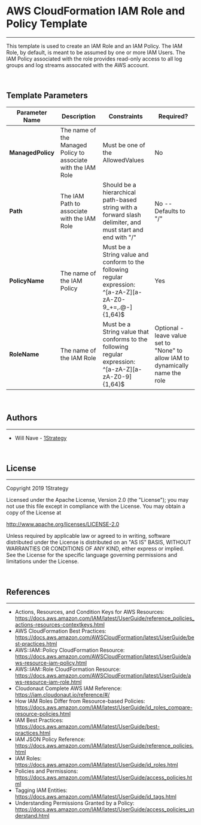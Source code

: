 # AWS CloudFormation IAM Role and Policy Template
---

This template is used to create an IAM Role and an IAM Policy.  The IAM Role, by default, is meant to be assumed by one or more IAM Users.  The IAM Policy associated with the role provides read-only access to all log groups and log streams assocated with the AWS account.

<br />

## Template Parameters

|  Parameter Name | Description | Constraints | Required? |
|----------------|-------------|-------------|-----------|
| **ManagedPolicy** | The name of the Managed Policy to associate with the IAM Role | Must be one of the AllowedValues | No |
| **Path** | The IAM Path to associate with the IAM Role | Should be a hierarchical path-based string with a forward slash delimiter, and must start and end with "/" | No -- Defaults to "/" |
| **PolicyName** | The name of the IAM Policy | Must be a String value and conform to the following regular expression: ^[a-zA-Z][a-zA-Z0-9_+=,.@-]{1,64}$ | Yes |
| **RoleName** | The name of the IAM Role | Must be a String value that conforms to the following regular expression: ^[a-zA-Z][a-zA-Z0-9]{1,64}$ | Optional - leave value set to "None" to allow IAM to dynamically name the role |

<br />

 ## Authors
 ---
* Will Nave - [1Strategy](https://www.1strategy.com)

<br />

## License
---
Copyright 2019 1Strategy

Licensed under the Apache License, Version 2.0 (the "License"); you may not use this file except in compliance with the License. You may obtain a copy of the License at

http://www.apache.org/licenses/LICENSE-2.0

Unless required by applicable law or agreed to in writing, software distributed under the License is distributed on an "AS IS" BASIS, WITHOUT WARRANTIES OR CONDITIONS OF ANY KIND, either express or implied. See the License for the specific language governing permissions and limitations under the License.

<br />

## References
---
* Actions, Resources, and Condition Keys for AWS Resources: https://docs.aws.amazon.com/IAM/latest/UserGuide/reference_policies_actions-resources-contextkeys.html
* AWS CloudFormation Best Practices: https://docs.aws.amazon.com/AWSCloudFormation/latest/UserGuide/best-practices.html
* AWS::IAM::Policy CloudFormation Resource: https://docs.aws.amazon.com/AWSCloudFormation/latest/UserGuide/aws-resource-iam-policy.html
* AWS::IAM::Role CloudFormation Resource: https://docs.aws.amazon.com/AWSCloudFormation/latest/UserGuide/aws-resource-iam-role.html
* Cloudonaut Complete AWS IAM Reference: https://iam.cloudonaut.io/reference/#/
* How IAM Roles Differ from Resource-based Policies: https://docs.aws.amazon.com/IAM/latest/UserGuide/id_roles_compare-resource-policies.html
* IAM Best Practices: https://docs.aws.amazon.com/IAM/latest/UserGuide/best-practices.html
* IAM JSON Policy Reference: https://docs.aws.amazon.com/IAM/latest/UserGuide/reference_policies.html
* IAM Roles: https://docs.aws.amazon.com/IAM/latest/UserGuide/id_roles.html
* Policies and Permissions: https://docs.aws.amazon.com/IAM/latest/UserGuide/access_policies.html
* Tagging IAM Entities: https://docs.aws.amazon.com/IAM/latest/UserGuide/id_tags.html
* Understanding Permissions Granted by a Policy: https://docs.aws.amazon.com/IAM/latest/UserGuide/access_policies_understand.html